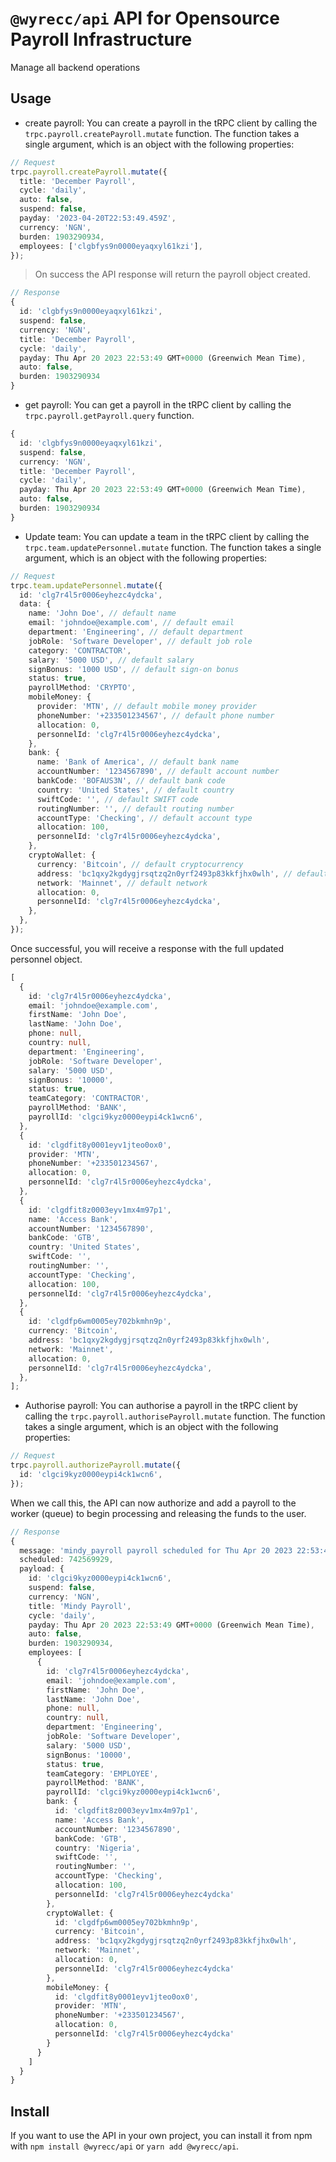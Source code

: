# `@wyrecc/api` API for Opensource Payroll Infrastructure

Manage all backend operations

## Usage

- create payroll: You can create a payroll in the tRPC client by calling the `trpc.payroll.createPayroll.mutate` function. The function takes a single argument, which is an object with the following properties:

```ts
// Request
trpc.payroll.createPayroll.mutate({
  title: 'December Payroll',
  cycle: 'daily',
  auto: false,
  suspend: false,
  payday: '2023-04-20T22:53:49.459Z',
  currency: 'NGN',
  burden: 1903290934,
  employees: ['clgbfys9n0000eyaqxyl61kzi'],
});
```

> On success the API response will return the payroll object created.

```ts
// Response
{
  id: 'clgbfys9n0000eyaqxyl61kzi',
  suspend: false,
  currency: 'NGN',
  title: 'December Payroll',
  cycle: 'daily',
  payday: Thu Apr 20 2023 22:53:49 GMT+0000 (Greenwich Mean Time),
  auto: false,
  burden: 1903290934
}
```

- get payroll: You can get a payroll in the tRPC client by calling the `trpc.payroll.getPayroll.query` function.

```ts
{
  id: 'clgbfys9n0000eyaqxyl61kzi',
  suspend: false,
  currency: 'NGN',
  title: 'December Payroll',
  cycle: 'daily',
  payday: Thu Apr 20 2023 22:53:49 GMT+0000 (Greenwich Mean Time),
  auto: false,
  burden: 1903290934
}
```

- Update team: You can update a team in the tRPC client by calling the `trpc.team.updatePersonnel.mutate` function. The function takes a single argument, which is an object with the following properties:

```ts
// Request
trpc.team.updatePersonnel.mutate({
  id: 'clg7r4l5r0006eyhezc4ydcka',
  data: {
    name: 'John Doe', // default name
    email: 'johndoe@example.com', // default email
    department: 'Engineering', // default department
    jobRole: 'Software Developer', // default job role
    category: 'CONTRACTOR',
    salary: '5000 USD', // default salary
    signBonus: '1000 USD', // default sign-on bonus
    status: true,
    payrollMethod: 'CRYPTO',
    mobileMoney: {
      provider: 'MTN', // default mobile money provider
      phoneNumber: '+233501234567', // default phone number
      allocation: 0,
      personnelId: 'clg7r4l5r0006eyhezc4ydcka',
    },
    bank: {
      name: 'Bank of America', // default bank name
      accountNumber: '1234567890', // default account number
      bankCode: 'BOFAUS3N', // default bank code
      country: 'United States', // default country
      swiftCode: '', // default SWIFT code
      routingNumber: '', // default routing number
      accountType: 'Checking', // default account type
      allocation: 100,
      personnelId: 'clg7r4l5r0006eyhezc4ydcka',
    },
    cryptoWallet: {
      currency: 'Bitcoin', // default cryptocurrency
      address: 'bc1qxy2kgdygjrsqtzq2n0yrf2493p83kkfjhx0wlh', // default wallet address
      network: 'Mainnet', // default network
      allocation: 0,
      personnelId: 'clg7r4l5r0006eyhezc4ydcka',
    },
  },
});
```

Once successful, you will receive a response with the full updated personnel object.

```ts
[
  {
    id: 'clg7r4l5r0006eyhezc4ydcka',
    email: 'johndoe@example.com',
    firstName: 'John Doe',
    lastName: 'John Doe',
    phone: null,
    country: null,
    department: 'Engineering',
    jobRole: 'Software Developer',
    salary: '5000 USD',
    signBonus: '10000',
    status: true,
    teamCategory: 'CONTRACTOR',
    payrollMethod: 'BANK',
    payrollId: 'clgci9kyz0000eypi4ck1wcn6',
  },
  {
    id: 'clgdfit8y0001eyv1jteo0ox0',
    provider: 'MTN',
    phoneNumber: '+233501234567',
    allocation: 0,
    personnelId: 'clg7r4l5r0006eyhezc4ydcka',
  },
  {
    id: 'clgdfit8z0003eyv1mx4m97p1',
    name: 'Access Bank',
    accountNumber: '1234567890',
    bankCode: 'GTB',
    country: 'United States',
    swiftCode: '',
    routingNumber: '',
    accountType: 'Checking',
    allocation: 100,
    personnelId: 'clg7r4l5r0006eyhezc4ydcka',
  },
  {
    id: 'clgdfp6wm0005ey702bkmhn9p',
    currency: 'Bitcoin',
    address: 'bc1qxy2kgdygjrsqtzq2n0yrf2493p83kkfjhx0wlh',
    network: 'Mainnet',
    allocation: 0,
    personnelId: 'clg7r4l5r0006eyhezc4ydcka',
  },
];
```

- Authorise payroll: You can authorise a payroll in the tRPC client by calling the `trpc.payroll.authorisePayroll.mutate` function. The function takes a single argument, which is an object with the following properties:

```ts
// Request
trpc.payroll.authorizePayroll.mutate({
  id: 'clgci9kyz0000eypi4ck1wcn6',
});
```

When we call this, the API can now authorize and add a payroll to the worker (queue) to begin processing and releasing the funds to the user.

```ts
// Response
{
  message: 'mindy_payroll payroll scheduled for Thu Apr 20 2023 22:53:49 GMT+0000 (Greenwich Mean Time)',
  scheduled: 742569929,
  payload: {
    id: 'clgci9kyz0000eypi4ck1wcn6',
    suspend: false,
    currency: 'NGN',
    title: 'Mindy Payroll',
    cycle: 'daily',
    payday: Thu Apr 20 2023 22:53:49 GMT+0000 (Greenwich Mean Time),
    auto: false,
    burden: 1903290934,
    employees: [
      {
        id: 'clg7r4l5r0006eyhezc4ydcka',
        email: 'johndoe@example.com',
        firstName: 'John Doe',
        lastName: 'John Doe',
        phone: null,
        country: null,
        department: 'Engineering',
        jobRole: 'Software Developer',
        salary: '5000 USD',
        signBonus: '10000',
        status: true,
        teamCategory: 'EMPLOYEE',
        payrollMethod: 'BANK',
        payrollId: 'clgci9kyz0000eypi4ck1wcn6',
        bank: {
          id: 'clgdfit8z0003eyv1mx4m97p1',
          name: 'Access Bank',
          accountNumber: '1234567890',
          bankCode: 'GTB',
          country: 'Nigeria',
          swiftCode: '',
          routingNumber: '',
          accountType: 'Checking',
          allocation: 100,
          personnelId: 'clg7r4l5r0006eyhezc4ydcka'
        },
        cryptoWallet: {
          id: 'clgdfp6wm0005ey702bkmhn9p',
          currency: 'Bitcoin',
          address: 'bc1qxy2kgdygjrsqtzq2n0yrf2493p83kkfjhx0wlh',
          network: 'Mainnet',
          allocation: 0,
          personnelId: 'clg7r4l5r0006eyhezc4ydcka'
        },
        mobileMoney: {
          id: 'clgdfit8y0001eyv1jteo0ox0',
          provider: 'MTN',
          phoneNumber: '+233501234567',
          allocation: 0,
          personnelId: 'clg7r4l5r0006eyhezc4ydcka'
        }
      }
    ]
  }
}
```

## Install

If you want to use the API in your own project, you can install it from npm with `npm install @wyrecc/api` or `yarn add @wyrecc/api`.
